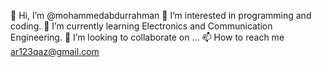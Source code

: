 👋 Hi, I’m @mohammedabdurrahman
👀 I’m interested in programming and coding.
🌱 I’m currently learning Electronics and Communication Engineering.
💞️ I’m looking to collaborate on ...
📫 How to reach me ar123qaz@gmail.com

